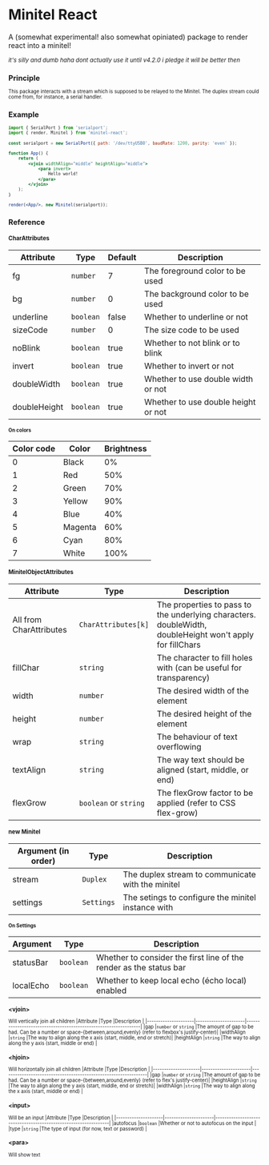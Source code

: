 # Minitel React

A (somewhat experimental! also somewhat opiniated) package to render react into a minitel!

<small>*it's silly and dumb haha dont actually use it until v4.2.0 i pledge it will be better then*<small>

## Principle

This package interacts with a stream which is supposed to be relayed to the Minitel. The duplex stream could come from, for instance, a serial handler.

## Example

```jsx
import { SerialPort } from 'serialport';
import { render, Minitel } from 'minitel-react';

const serialport = new SerialPort({ path: '/dev/ttyUSB0', baudRate: 1200, parity: 'even' });

function App() {
    return (
        <vjoin widthAlign="middle" heightAlign="middle">
            <para invert>
                Hello world!
            </para>
        </vjoin>
    );
}

render(<App/>, new Minitel(serialport));
```

## Reference

### CharAttributes

|Attribute   |Type     |Default|Description                        |
|------------|---------|-------|-----------------------------------|
|fg          |`number` |7      |The foreground color to be used    |
|bg          |`number` |0      |The background color to be used    |
|underline   |`boolean`|false  |Whether to underline or not        |
|sizeCode    |`number` |0      |The size code to be used           |
|noBlink     |`boolean`|true   |Whether to not blink or to blink   |
|invert      |`boolean`|true   |Whether to invert or not           |
|doubleWidth |`boolean`|true   |Whether to use double width or not |
|doubleHeight|`boolean`|true   |Whether to use double height or not|

#### On colors
|Color code|Color  |Brightness|
|----------|-------|----------|
|0         |Black  |0%        |
|1         |Red    |50%       |
|2         |Green  |70%       |
|3         |Yellow |90%       |
|4         |Blue   |40%       |
|5         |Magenta|60%       |
|6         |Cyan   |80%       |
|7         |White  |100%      |

### MinitelObjectAttributes
|Attribute              |Type                  |Description                                                                                             |
|-----------------------|----------------------|--------------------------------------------------------------------------------------------------------|
|All from CharAttributes|`CharAttributes[k]`   |The properties to pass to the underlying characters. doubleWidth, doubleHeight won't apply for fillChars|
|fillChar               |`string`              |The character to fill holes with (can be useful for transparency)                                       |
|width                  |`number`              |The desired width of the element                                                                        |
|height                 |`number`              |The desired height of the element                                                                       |
|wrap                   |`string`              |The behaviour of text overflowing                                                                       |
|textAlign              |`string`              |The way text should be aligned (start, middle, or end)                                                  |
|flexGrow               |`boolean` or `string` |The flexGrow factor to be applied (refer to CSS flex-grow)                                              |

### new Minitel
|Argument (in order)|Type      |Description                                       |
|-------------------|----------|--------------------------------------------------|
|stream             |`Duplex`  |The duplex stream to communicate with the minitel |
|settings           |`Settings`|The setings to configure the minitel instance with|

#### On Settings
|Argument |Type      |Description                                                       |
|---------|----------|------------------------------------------------------------------|
|statusBar|`boolean` |Whether to consider the first line of the render as the status bar|
|localEcho|`boolean` |Whether to keep local echo (écho local) enabled                   |

### &lt;vjoin&gt;
Will vertically join all children
|Attribute            |Type                  |Description                                                                             |
|---------------------|----------------------|-----------------------------------------------------------------|
|gap                  |`number` or `string`  |The amount of gap to be had. Can be a number or space-{between,around,evenly} (refer to flexbox's justify-center)|
|widthAlign           |`string`              |The way to align along the x axis (start, middle, end or stretch)|
|heightAlign          |`string`              |The way to align along the y axis (start, middle or end)         |

### &lt;hjoin&gt;
Will horizontally join all children
|Attribute            |Type                  |Description                                                      |
|---------------------|----------------------|-----------------------------------------------------------------|
|gap                  |`number` or `string`  |The amount of gap to be had. Can be a number or space-{between,around,evenly} (refer to flex's justify-center)|
|heightAlign          |`string`              |The way to align along the y axis (start, middle, end or stretch)|
|widthAlign           |`string`              |The way to align along the x axis (start, middle or end)         |

### &lt;input&gt;
Will be an input
|Attribute            |Type                  |Description                                                      |
|---------------------|----------------------|-----------------------------------------------------------------|
|autofocus            |`boolean`             |Whether or not to autofocus on the input                         |
|type                 |`string`              |The type of input (for now, text or password)                    |

### &lt;para&gt;
Will show text
